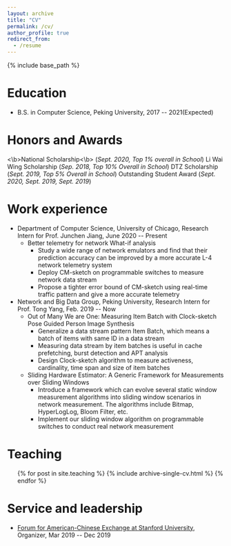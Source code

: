 ```yaml
---
layout: archive
title: "CV"
permalink: /cv/
author_profile: true
redirect_from:
  - /resume
---
```


{% include base_path %}

Education
======
* B.S. in Computer Science, Peking University,  2017 -- 2021(Expected)

Honors and Awards
======
<\b>National Scholarship<\b> (<i>Sept. 2020, Top 1% overall in School</i>)
Li Wai Wing Scholarship (<i>Sep. 2018, Top 10% Overall in School</i>)
DTZ Scholarship (<i>Sept. 2019, Top 5% Overall in School</i>)
Outstanding Student Award (<i>Sept. 2020, Sept. 2019, Sept. 2019</i>)


Work experience
======
* Department of Computer Science, University of Chicago, Research Intern for Prof. Junchen Jiang, June 2020 -- Present
  * Better telemetry for network What-if analysis
    * Study a wide range of network emulators and find that their prediction accuracy can be improved by a more accurate L-4 network telemetry system
    * Deploy CM-sketch on programmable switches to measure network data stream
    * Propose a tighter error bound of CM-sketch using real-time traffic pattern and give a more accurate telemetry
* Network and Big Data Group, Peking University, Research Intern for Prof. Tong Yang, Feb. 2019 -- Now
  * Out of Many We are One: Measuring Item Batch with Clock-sketch Pose Guided Person Image Synthesis
    * Generalize a data stream pattern Item Batch, which means a batch of items with same ID in a data stream
    * Measuring data stream by item batches is useful in cache prefetching, burst detection and APT analysis
    * Design Clock-sketch algorithm to measure activeness, cardinality, time span and size of item batches
  * Sliding Hardware Estimator: A Generic Framework for Measurements over Sliding Windows
    * Introduce a framework which can evolve several static window measurement algorithms into sliding window scenarios in network measurement. The algorithms include Bitmap, HyperLogLog, Bloom Filter, etc.
    * Implement our sliding window algorithm on programmable switches to conduct real network measurement


Teaching
======
  <ul>{% for post in site.teaching %}
    {% include archive-single-cv.html %}
  {% endfor %}</ul>
  
Service and leadership
======
* [Forum for American-Chinese Exchange at Stanford University](https://faces.stanford.edu/), Organizer, Mar 2019 -- Dec 2019
